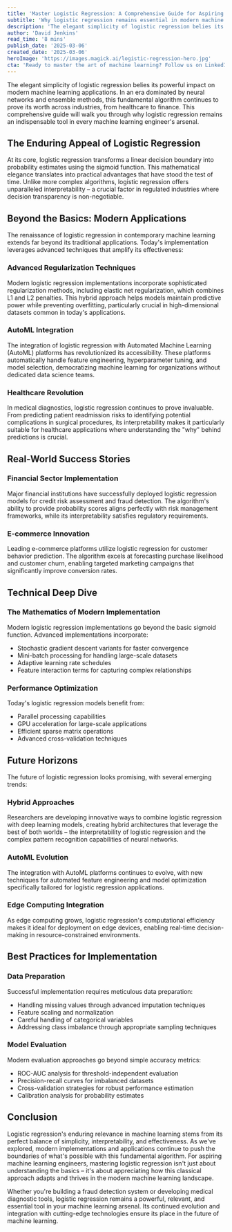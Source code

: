 ```yaml
---
title: 'Master Logistic Regression: A Comprehensive Guide for Aspiring Machine Learning Engineers'
subtitle: 'Why logistic regression remains essential in modern machine learning'
description: 'The elegant simplicity of logistic regression belies its powerful impact on modern machine learning applications. From healthcare to finance, discover why this fundamental algorithm continues to be an indispensable tool for machine learning engineers.'
author: 'David Jenkins'
read_time: '8 mins'
publish_date: '2025-03-06'
created_date: '2025-03-06'
heroImage: 'https://images.magick.ai/logistic-regression-hero.jpg'
cta: 'Ready to master the art of machine learning? Follow us on LinkedIn for daily insights on ML algorithms, industry best practices, and emerging trends that are shaping the future of AI.'
---
```


The elegant simplicity of logistic regression belies its powerful impact on modern machine learning applications. In an era dominated by neural networks and ensemble methods, this fundamental algorithm continues to prove its worth across industries, from healthcare to finance. This comprehensive guide will walk you through why logistic regression remains an indispensable tool in every machine learning engineer's arsenal.

## The Enduring Appeal of Logistic Regression

At its core, logistic regression transforms a linear decision boundary into probability estimates using the sigmoid function. This mathematical elegance translates into practical advantages that have stood the test of time. Unlike more complex algorithms, logistic regression offers unparalleled interpretability – a crucial factor in regulated industries where decision transparency is non-negotiable.

## Beyond the Basics: Modern Applications

The renaissance of logistic regression in contemporary machine learning extends far beyond its traditional applications. Today's implementation leverages advanced techniques that amplify its effectiveness:

### Advanced Regularization Techniques

Modern logistic regression implementations incorporate sophisticated regularization methods, including elastic net regularization, which combines L1 and L2 penalties. This hybrid approach helps models maintain predictive power while preventing overfitting, particularly crucial in high-dimensional datasets common in today's applications.

### AutoML Integration

The integration of logistic regression with Automated Machine Learning (AutoML) platforms has revolutionized its accessibility. These platforms automatically handle feature engineering, hyperparameter tuning, and model selection, democratizing machine learning for organizations without dedicated data science teams.

### Healthcare Revolution

In medical diagnostics, logistic regression continues to prove invaluable. From predicting patient readmission risks to identifying potential complications in surgical procedures, its interpretability makes it particularly suitable for healthcare applications where understanding the "why" behind predictions is crucial.

## Real-World Success Stories

### Financial Sector Implementation

Major financial institutions have successfully deployed logistic regression models for credit risk assessment and fraud detection. The algorithm's ability to provide probability scores aligns perfectly with risk management frameworks, while its interpretability satisfies regulatory requirements.

### E-commerce Innovation

Leading e-commerce platforms utilize logistic regression for customer behavior prediction. The algorithm excels at forecasting purchase likelihood and customer churn, enabling targeted marketing campaigns that significantly improve conversion rates.

## Technical Deep Dive

### The Mathematics of Modern Implementation

Modern logistic regression implementations go beyond the basic sigmoid function. Advanced implementations incorporate:

- Stochastic gradient descent variants for faster convergence
- Mini-batch processing for handling large-scale datasets
- Adaptive learning rate schedules
- Feature interaction terms for capturing complex relationships

### Performance Optimization

Today's logistic regression models benefit from:

- Parallel processing capabilities
- GPU acceleration for large-scale applications
- Efficient sparse matrix operations
- Advanced cross-validation techniques

## Future Horizons

The future of logistic regression looks promising, with several emerging trends:

### Hybrid Approaches

Researchers are developing innovative ways to combine logistic regression with deep learning models, creating hybrid architectures that leverage the best of both worlds – the interpretability of logistic regression and the complex pattern recognition capabilities of neural networks.

### AutoML Evolution

The integration with AutoML platforms continues to evolve, with new techniques for automated feature engineering and model optimization specifically tailored for logistic regression applications.

### Edge Computing Integration

As edge computing grows, logistic regression's computational efficiency makes it ideal for deployment on edge devices, enabling real-time decision-making in resource-constrained environments.

## Best Practices for Implementation

### Data Preparation

Successful implementation requires meticulous data preparation:

- Handling missing values through advanced imputation techniques
- Feature scaling and normalization
- Careful handling of categorical variables
- Addressing class imbalance through appropriate sampling techniques

### Model Evaluation

Modern evaluation approaches go beyond simple accuracy metrics:

- ROC-AUC analysis for threshold-independent evaluation
- Precision-recall curves for imbalanced datasets
- Cross-validation strategies for robust performance estimation
- Calibration analysis for probability estimates

## Conclusion

Logistic regression's enduring relevance in machine learning stems from its perfect balance of simplicity, interpretability, and effectiveness. As we've explored, modern implementations and applications continue to push the boundaries of what's possible with this fundamental algorithm. For aspiring machine learning engineers, mastering logistic regression isn't just about understanding the basics – it's about appreciating how this classical approach adapts and thrives in the modern machine learning landscape.

Whether you're building a fraud detection system or developing medical diagnostic tools, logistic regression remains a powerful, relevant, and essential tool in your machine learning arsenal. Its continued evolution and integration with cutting-edge technologies ensure its place in the future of machine learning.